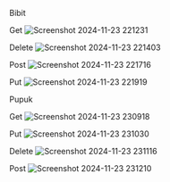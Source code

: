 Bibit 

Get 
![Screenshot 2024-11-23 221231](https://github.com/user-attachments/assets/1b8eada9-e72a-4253-9c11-200477f1ea0d)

Delete 
![Screenshot 2024-11-23 221403](https://github.com/user-attachments/assets/9036608b-d2ec-4390-bfd7-848583f664ce)

Post
![Screenshot 2024-11-23 221716](https://github.com/user-attachments/assets/2a7b49a1-970e-4c4c-8c30-1872a963650d)

Put 
![Screenshot 2024-11-23 221919](https://github.com/user-attachments/assets/7a66759c-603b-428d-aaee-096b2e255476)

Pupuk 

Get 
![Screenshot 2024-11-23 230918](https://github.com/user-attachments/assets/8c5e4e23-3b2e-4a39-89ba-066e8e7208de)

Put
![Screenshot 2024-11-23 231030](https://github.com/user-attachments/assets/013e9c7e-6651-483c-b8bb-ca736225cf80)

Delete
![Screenshot 2024-11-23 231116](https://github.com/user-attachments/assets/e3ccbcfb-3ef4-4d82-960f-02a9aab1560f)

Post
![Screenshot 2024-11-23 231210](https://github.com/user-attachments/assets/e2b2c5ba-9631-472e-ba74-488b4a08d060)
